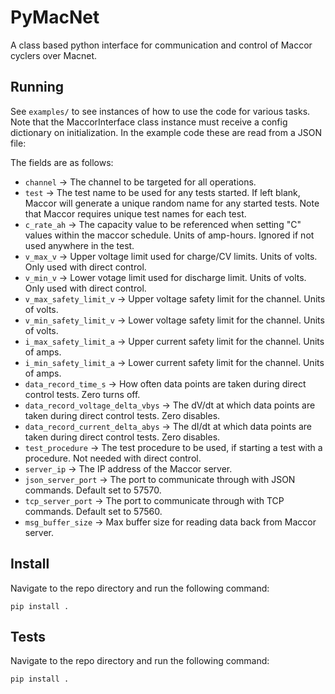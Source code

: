 # PyMacNet

A class based python interface for communication and control of Maccor cyclers over Macnet.

## Running

See `examples/` to see instances of how to use the code for various tasks. Note that the MaccorInterface class instance must receive a config dictionary on initialization. In the example code these are read from a JSON file:

The fields are as follows:

- `channel` -> The channel to be targeted for all operations.
- `test` -> The test name to be used for any tests started. If left blank, Maccor will generate a unique random name for any started tests. Note that Maccor requires unique test names for each test.
- `c_rate_ah` -> The capacity value to be referenced when setting "C" values within the maccor schedule. Units of amp-hours. Ignored if not used anywhere in the test.
- `v_max_v` -> Upper voltage limit used for charge/CV limits. Units of volts. Only used with direct control.
- `v_min_v` -> Lower votage limit used for discharge limit. Units of volts. Only used with direct control.
- `v_max_safety_limit_v` -> Upper voltage safety limit for the channel. Units of volts.
- `v_min_safety_limit_v` -> Lower voltage safety limit for the channel. Units of volts.
- `i_max_safety_limit_a` -> Upper current safety limit for the channel. Units of amps.
- `i_min_safety_limit_a` -> Lower current safety limit for the channel. Units of amps.
- `data_record_time_s` -> How often data points are taken during direct control tests. Zero turns off.
- `data_record_voltage_delta_vbys` -> The dV/dt at which data points are taken during direct control tests. Zero disables.
- `data_record_current_delta_abys` -> The dI/dt at which data points are taken during direct control tests. Zero disables.
- `test_procedure` -> The test procedure to be used, if starting a test with a procedure. Not needed with direct control.
- `server_ip` -> The IP address of the Maccor server.
- `json_server_port` -> The port to communicate through with JSON commands. Default set to 57570.
- `tcp_server_port` -> The port to communicate through with TCP commands. Default set to 57560.
- `msg_buffer_size` -> Max buffer size for reading data back from Maccor server.

## Install

Navigate to the repo directory and run the following command:

```
pip install .
```

## Tests

Navigate to the repo directory and run the following command:

```
pip install .
```
